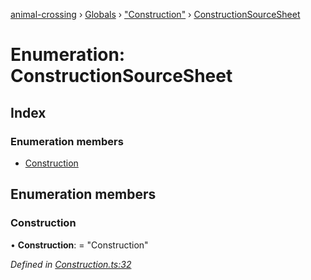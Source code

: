[animal-crossing](../README.md) › [Globals](../globals.md) › ["Construction"](../modules/_construction_.md) › [ConstructionSourceSheet](_construction_.constructionsourcesheet.md)

# Enumeration: ConstructionSourceSheet

## Index

### Enumeration members

* [Construction](_construction_.constructionsourcesheet.md#construction)

## Enumeration members

###  Construction

• **Construction**: = "Construction"

*Defined in [Construction.ts:32](https://github.com/Norviah/animal-crossing/blob/4ad5c16/module/types/Construction.ts#L32)*
